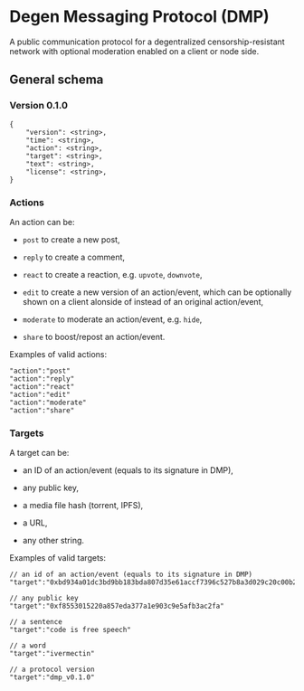 # Degen Messaging Protocol (DMP)

A public communication protocol for a degentralized censorship-resistant network with optional moderation enabled on a client or node side.

## General schema

### Version 0.1.0

```
{
    "version": <string>,
    "time": <string>,
    "action": <string>,
    "target": <string>,
    "text": <string>,
    "license": <string>,
}
```
### Actions

An action can be:

* `post` to create a new post,

* `reply` to create a comment,

* `react` to create a reaction, e.g. `upvote`, `downvote`, 

* `edit` to create a new version of an action/event, which can be optionally shown on a client alonside of instead of an original action/event,

* `moderate` to moderate an action/event, e.g. `hide`,

* `share` to boost/repost an action/event.

Examples of valid actions:

```
"action":"post"
"action":"reply"
"action":"react"
"action":"edit"
"action":"moderate"
"action":"share"
```

### Targets

A target can be:

* an ID of an action/event (equals to its signature in DMP),

* any public key,

* a media file hash (torrent, IPFS),

* a URL,

* any other string.

Examples of valid targets:

```
// an id of an action/event (equals to its signature in DMP)
"target":"0xbd934a01dc3bd9bb183bda807d35e61accf7396c527b8a3d029c20c00b294cf029997be953772da32483b077eea856e6bafcae7a2aff95ae572af25dd3e204a71b"

// any public key
"target":"0xf8553015220a857eda377a1e903c9e5afb3ac2fa"

// a sentence
"target":"code is free speech"

// a word
"target":"ivermectin"

// a protocol version
"target":"dmp_v0.1.0"
```
